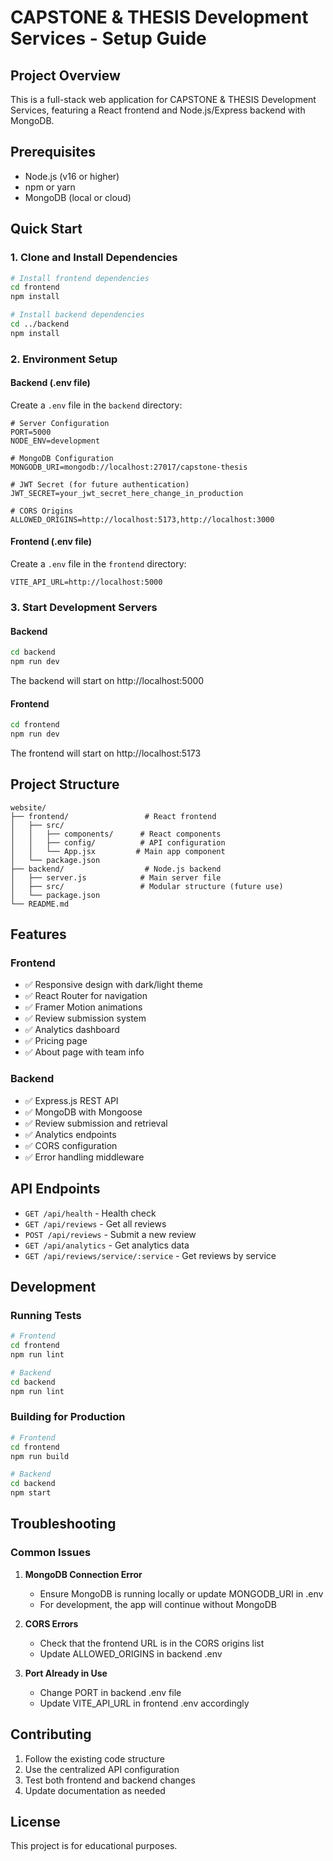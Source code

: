 # CAPSTONE & THESIS Development Services - Setup Guide

## Project Overview
This is a full-stack web application for CAPSTONE & THESIS Development Services, featuring a React frontend and Node.js/Express backend with MongoDB.

## Prerequisites
- Node.js (v16 or higher)
- npm or yarn
- MongoDB (local or cloud)

## Quick Start

### 1. Clone and Install Dependencies

```bash
# Install frontend dependencies
cd frontend
npm install

# Install backend dependencies
cd ../backend
npm install
```

### 2. Environment Setup

#### Backend (.env file)
Create a `.env` file in the `backend` directory:

```env
# Server Configuration
PORT=5000
NODE_ENV=development

# MongoDB Configuration
MONGODB_URI=mongodb://localhost:27017/capstone-thesis

# JWT Secret (for future authentication)
JWT_SECRET=your_jwt_secret_here_change_in_production

# CORS Origins
ALLOWED_ORIGINS=http://localhost:5173,http://localhost:3000
```

#### Frontend (.env file)
Create a `.env` file in the `frontend` directory:

```env
VITE_API_URL=http://localhost:5000
```

### 3. Start Development Servers

#### Backend
```bash
cd backend
npm run dev
```
The backend will start on http://localhost:5000

#### Frontend
```bash
cd frontend
npm run dev
```
The frontend will start on http://localhost:5173

## Project Structure

```
website/
├── frontend/                 # React frontend
│   ├── src/
│   │   ├── components/      # React components
│   │   ├── config/          # API configuration
│   │   └── App.jsx         # Main app component
│   └── package.json
├── backend/                  # Node.js backend
│   ├── server.js            # Main server file
│   ├── src/                 # Modular structure (future use)
│   └── package.json
└── README.md
```

## Features

### Frontend
- ✅ Responsive design with dark/light theme
- ✅ React Router for navigation
- ✅ Framer Motion animations
- ✅ Review submission system
- ✅ Analytics dashboard
- ✅ Pricing page
- ✅ About page with team info

### Backend
- ✅ Express.js REST API
- ✅ MongoDB with Mongoose
- ✅ Review submission and retrieval
- ✅ Analytics endpoints
- ✅ CORS configuration
- ✅ Error handling middleware

## API Endpoints

- `GET /api/health` - Health check
- `GET /api/reviews` - Get all reviews
- `POST /api/reviews` - Submit a new review
- `GET /api/analytics` - Get analytics data
- `GET /api/reviews/service/:service` - Get reviews by service

## Development

### Running Tests
```bash
# Frontend
cd frontend
npm run lint

# Backend
cd backend
npm run lint
```

### Building for Production
```bash
# Frontend
cd frontend
npm run build

# Backend
cd backend
npm start
```

## Troubleshooting

### Common Issues

1. **MongoDB Connection Error**
   - Ensure MongoDB is running locally or update MONGODB_URI in .env
   - For development, the app will continue without MongoDB

2. **CORS Errors**
   - Check that the frontend URL is in the CORS origins list
   - Update ALLOWED_ORIGINS in backend .env

3. **Port Already in Use**
   - Change PORT in backend .env file
   - Update VITE_API_URL in frontend .env accordingly

## Contributing

1. Follow the existing code structure
2. Use the centralized API configuration
3. Test both frontend and backend changes
4. Update documentation as needed

## License

This project is for educational purposes. 